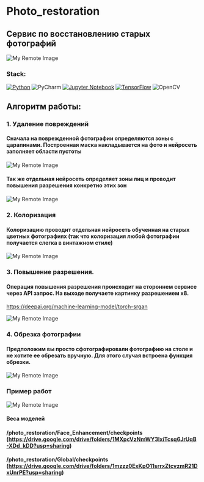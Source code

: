 # Photo_restoration
## Сервис по восстановлению старых фотографий
![My Remote Image](https://i.ibb.co/rpYZfXd/123-Ie-Q03.png)


### Stack:
[![Python](https://img.shields.io/badge/python-3670A0?style=for-the-badge&logo=python&logoColor=ffdd54)](https://python.org)
![PyCharm](https://img.shields.io/badge/pycharm-143?style=for-the-badge&logo=pycharm&logoColor=black&color=black&labelColor=green)
[![Jupyter Notebook](https://img.shields.io/badge/jupyter-%23FA0F00.svg?style=for-the-badge&logo=jupyter&logoColor=white)](https://jupyter.org)
[![TensorFlow](https://img.shields.io/badge/TensorFlow-FF6F00?style=for-the-badge&logo=TensorFlow&logoColor=white)](https://www.tensorflow.com)
![OpenCV](https://img.shields.io/static/v1?style=for-the-badge&message=OpenCV&color=5C3EE8&logo=OpenCV&logoColor=FFFFFF&label=)

## Алгоритм работы:

### 1. Удаление повреждений
#### Сначала на поврежденной фотографии определяются зоны с царапинами. Построенная маска накладывается на фото и нейросеть заполняет области пустоты
![My Remote Image](https://i.ibb.co/fXY9DJZ/Fit-Predict.png)


#### Так же отдельная нейросеть определяет зоны лиц и проводит повышения разрешения конкретно этих зон
![My Remote Image](https://i.ibb.co/2gDWL5K/Fit-Predict1.png)


### 2. Колоризация
#### Колоризацию проводит отдельная нейросеть обученная на старых цветных фотографиях (так что колоризация любой фотографии получается слегка в винтажном стиле)
![My Remote Image](https://i.ibb.co/7p44GNB/123-n-Me-RJ.png)

### 3. Повышение разрешения.
#### Операция повышения разрешения происходит на стороннем сервисе через API запрос. На выходе получаете картинку разрешением х8.
https://deepai.org/machine-learning-model/torch-srgan

![My Remote Image](https://i.ibb.co/829sJSG/123-Ji-Pi9.png)

### 4. Обрезка фотографии
#### Предположим вы просто сфотографировали фотографию на столе и не хотите ее обрезать вручную. Для этого случая встроена функция обрезки.
![My Remote Image](https://i.ibb.co/KGQrrvP/123-Nha-Ug.png)

### Пример работ

![My Remote Image](https://i.ibb.co/0yzqG7X/Fit-Predict6.png)

#### Веса моделей
#### /photo_restoration/Face_Enhancement/checkpoints (https://drive.google.com/drive/folders/1MXpcVzNmWY3lxiTcsq6JrUqB-XDd_kDD?usp=sharing)
#### /photo_restoration/Global/checkpoints (https://drive.google.com/drive/folders/1mzzz0ExKpO11srrxZtcvzmR21DxUnrPE?usp=sharing)
